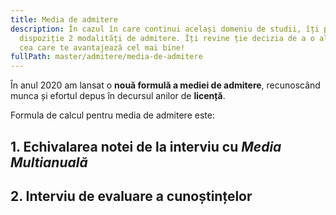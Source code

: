 ```yaml
---
title: Media de admitere
description: În cazul în care continui același domeniu de studii, îți punem la
  dispoziție 2 modalități de admitere. Îți revine ție decizia de a o alege pe
  cea care te avantajează cel mai bine!
fullPath: master/admitere/media-de-admitere
---
```

În anul 2020 am lansat o **nouă formulă a mediei de admitere**, recunoscând munca și efortul depus în decursul anilor de **licență**. 

Formula de calcul pentru media de admitere este: 

<Fig src="/uploads/formula-media-admitere.png" alt="Formula de calcul pentru media de admitere la master" caption="Formula de calcul pentru media de admitere la master"></Fig>

## 1. Echivalarea notei de la interviu cu *Media Multianuală*

## 2. Interviu de evaluare a cunoștințelor